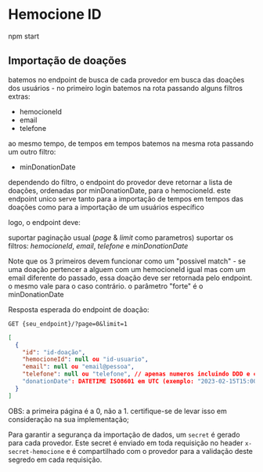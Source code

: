 # Hemocione ID

npm start

## Importação de doações

batemos no endpoint de busca de cada provedor em busca das doações dos usuários - no primeiro login batemos na rota passando alguns filtros extras:

- hemocioneId
- email
- telefone

ao mesmo tempo, de tempos em tempos batemos na mesma rota passando um outro filtro:

- minDonationDate

dependendo do filtro, o endpoint do provedor deve retornar a lista de doações, ordenadas por minDonationDate, para o hemocioneId.
este endpoint unico serve tanto para a importação de tempos em tempos das doações como para a importação de um usuários específico

logo, o endpoint deve:

suportar paginação usual (*page* & *limit* como parametros)
suportar os filtros: *hemocioneId*, *email*, *telefone* e *minDonationDate*

Note que os 3 primeiros devem funcionar como um "possivel match" - se uma doação pertencer a alguem com um hemocioneId igual mas com um email diferente do passado, essa doação deve ser retornada pelo endpoint. o mesmo vale para o caso contrário. o parâmetro "forte" é o minDonationDate

Resposta esperada do endpoint de doação:

`GET {seu_endpoint}/?page=0&limit=1` 

```json
[
  {
    "id": "id-doação",
    "hemocioneId": null ou "id-usuario",
    "email": null ou "email@pessoa",
    "telefone": null ou "telefone", // apenas numeros incluindo DDD e codigo de pais - exemplo BR: 5521984426717 seria um retorno valido.
    "donationDate": DATETIME ISO8601 em UTC (exemplo: "2023-02-15T15:00:00Z")
  }
]
```

OBS: a primeira página é a 0, não a 1. certifique-se de levar isso em consideração na sua implementação;

Para garantir a segurança da importação de dados, um `secret` é gerado para cada provedor. Este secret é enviado em toda requisição no header `x-secret-hemocione` e é compartilhado com o provedor para a validação deste segredo em cada requisição. 